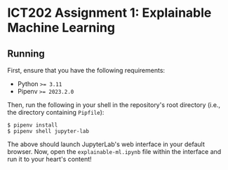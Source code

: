 # ICT202 Assignment 1: Explainable Machine Learning

## Running

First, ensure that you have the following requirements:

- Python `>= 3.11`
- Pipenv `>= 2023.2.0`

Then, run the following in your shell in the repository's root directory (i.e., the directory containing `Pipfile`):

```
$ pipenv install
$ pipenv shell jupyter-lab
```

The above should launch JupyterLab's web interface in your default browser.
Now, open the `explainable-ml.ipynb` file within the interface and run it to your heart's content!
